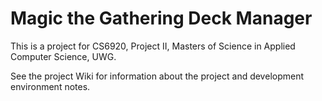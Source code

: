 # Magic the Gathering Deck Manager

This is a project for CS6920, Project II, Masters of Science in Applied Computer Science, UWG.

See the project Wiki for information about the project and development environment notes.
